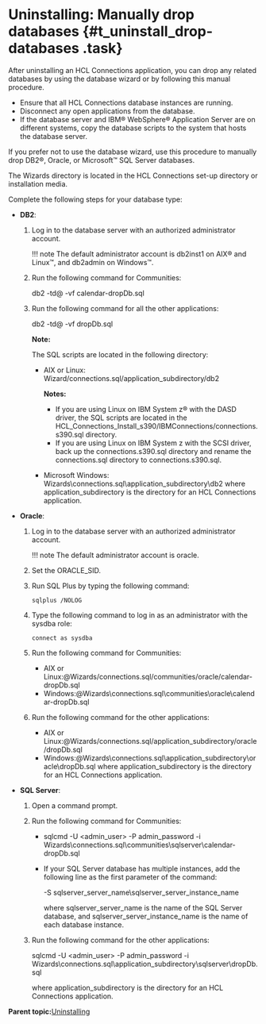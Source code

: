 # Uninstalling: Manually drop databases {#t_uninstall_drop-databases .task}

After uninstalling an HCL Connections application, you can drop any related databases by using the database wizard or by following this manual procedure.

-   Ensure that all HCL Connections database instances are running.
-   Disconnect any open applications from the database.
-   If the database server and IBM® WebSphere® Application Server are on different systems, copy the database scripts to the system that hosts the database server.

If you prefer not to use the database wizard, use this procedure to manually drop DB2®, Oracle, or Microsoft™ SQL Server databases.

The Wizards directory is located in the HCL Connections set-up directory or installation media.

Complete the following steps for your database type:

-   **DB2**:

    1.  Log in to the database server with an authorized administrator account.

        !!! note
    The default administrator account is db2inst1 on AIX® and Linux™, and db2admin on Windows™.

    2.  Run the following command for Communities:

        db2 -td@ -vf calendar-dropDb.sql

    3.  Run the following command for all the other applications:

        db2 -td@ -vf dropDb.sql

        **Note:**

        The SQL scripts are located in the following directory:

        -   AIX or Linux: Wizard/connections.sql/application\_subdirectory/db2

            **Notes:**

            -   If you are using Linux on IBM System z® with the DASD driver, the SQL scripts are located in the HCL\_Connections\_Install\_s390/IBMConnections/connections.s390.sql directory.
            -   If you are using Linux on IBM System z with the SCSI driver, back up the connections.s390.sql directory and rename the connections.sql directory to connections.s390.sql.
        -   Microsoft Windows: Wizards\\connections.sql\\application\_subdirectory\\db2
        where application\_subdirectory is the directory for an HCL Connections application.

-   **Oracle**:

    1.  Log in to the database server with an authorized administrator account.

        !!! note
    The default administrator account is oracle.

    2.  Set the ORACLE\_SID.

    3.  Run SQL Plus by typing the following command:

        ```
        sqlplus /NOLOG
        ```

    4.  Type the following command to log in as an administrator with the sysdba role:

        ```
        connect as sysdba
        ```

    5.  Run the following command for Communities:

        -   AIX or Linux:@Wizards/connections.sql/communities/oracle/calendar-dropDb.sql
        -   Windows:@Wizards\\connections.sql\\communities\\oracle\\calendar-dropDb.sql
    6.  Run the following command for the other applications:

        -   AIX or Linux:@Wizards/connections.sql/application\_subdirectory/oracle/dropDb.sql
        -   Windows:@Wizards\\connections.sql\\application\_subdirectory\\oracle\\dropDb.sql
        where application\_subdirectory is the directory for an HCL Connections application.

-   **SQL Server**:

    1.  Open a command prompt.

    2.  Run the following command for Communities:

        -   sqlcmd -U <admin\_user\> -P admin\_password -i Wizards\\connections.sql\\communities\\sqlserver\\calendar-dropDb.sql

        -   If your SQL Server database has multiple instances, add the following line as the first parameter of the command:

            -S sqlserver\_server\_name\\sqlserver\_server\_instance\_name

            where sqlserver\_server\_name is the name of the SQL Server database, and sqlserver\_server\_instance\_name is the name of each database instance.

    3.  Run the following command for the other applications:

        sqlcmd -U <admin\_user\> -P admin\_password -i Wizards\\connections.sql\\application\_subdirectory\\sqlserver\\dropDb.sql

        where application\_subdirectory is the directory for an HCL Connections application.


**Parent topic:**[Uninstalling](../install/t_uninstall_over.md)

